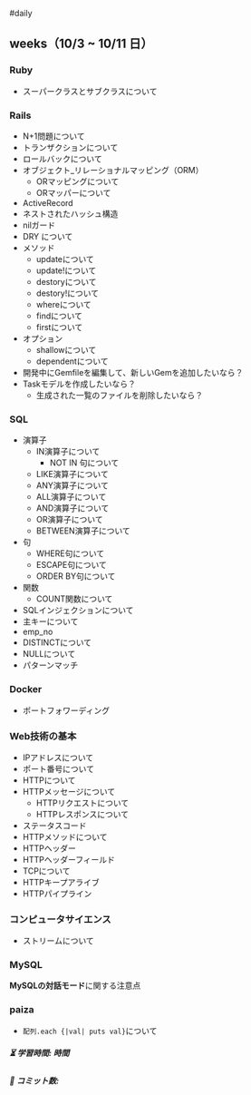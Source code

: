 #daily

## weeks（10/3 ~ 10/11 日）

### Ruby
- スーパークラスとサブクラスについて
### Rails
- N+1問題について
- トランザクションについて
- ロールバックについて
- オブジェクト_リレーショナルマッピング（ORM）
	- ORマッピングについて
	- ORマッパーについて
- ActiveRecord
- ネストされたハッシュ構造
- nilガード
- DRY について
- メソッド
	- updateについて
	- update!について
	- destoryについて
	- destory!について
	- whereについて
	- findについて
	- firstについて
- オプション
	- shallowについて
	- dependentについて
- 開発中にGemfileを編集して、新しいGemを追加したいなら？
- Taskモデルを作成したいなら？
	- 生成された一覧のファイルを削除したいなら？
### SQL
- 演算子
	- IN演算子について
		- NOT IN 句について
	- LIKE演算子について
	- ANY演算子について
	- ALL演算子について
	- AND演算子について
	- OR演算子について
	- BETWEEN演算子について
- 句
	- WHERE句について
	- ESCAPE句について
	- ORDER BY句について
- 関数
	- COUNT関数について
- SQLインジェクションについて
- 主キーについて
- emp_no
- DISTINCTについて
- NULLについて
- パターンマッチ
### Docker 
- ポートフォワーディング

### Web技術の基本
- IPアドレスについて
- ポート番号について
- HTTPについて
- HTTPメッセージについて
	- HTTPリクエストについて
	- HTTPレスポンスについて
- ステータスコード
- HTTPメソッドについて
- HTTPヘッダー
- HTTPヘッダーフィールド
- TCPについて
- HTTPキープアライブ
- HTTPパイプライン
### コンピュータサイエンス
- ストリームについて

### MySQL
**MySQLの対話モード**に関する注意点

### paiza
- `配列.each {|val| puts val}`について


##### ⏳ 学習時間: 時間  
##### 🌱 コミット数: 